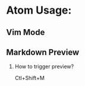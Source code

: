 Atom Usage:
===========

Vim Mode
--------  


Markdown Preview
----------------
1. How to trigger preview?

    Ctl+Shift+M

